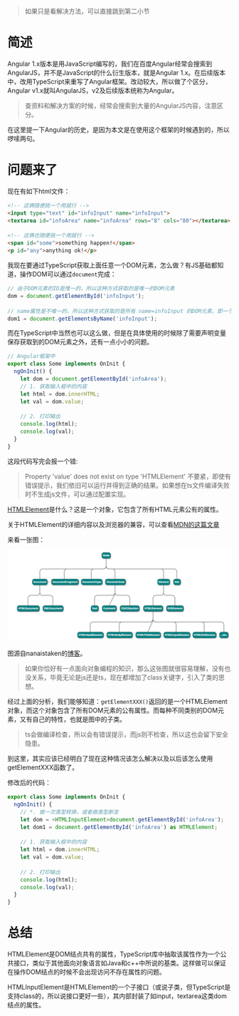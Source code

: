> 如果只是看解决方法，可以直接跳到第二小节

# 简述

Angular 1.x版本是用JavaScript编写的，我们在百度Angular经常会搜索到AngularJS，并不是JavaScript的什么衍生版本，就是Angular 1.x。在后续版本中，改用TypeScript来重写了Angular框架。改动较大，所以做了个区分，Angular v1.x就叫AngularJS，v2及后续版本统称为Angular。

> 查资料和解决方案的时候，经常会搜索到大量的AngularJS内容，注意区分。

在这里提一下Angular的历史，是因为本文是在使用这个框架的时候遇到的，所以啰嗦两句。

# 问题来了

现在有如下html文件：

```html
<!-- 这俩随便挑一个用就行 -->
<input type="text" id="infoInput" name="infoInput">
<textarea id="infoArea" name="infoArea" rows="8" cols="80"></textarea>

<!-- 这俩也随便挑一个用就行 -->
<span id="some">something happen!</span>
<p id="any">anything ok!</p>
```

我现在要通过TypeScript获取上面任意一个DOM元素，怎么做？有JS基础都知道，操作DOM可以通过```document```完成：

```JavaScript
// 由于DOM元素的ID是惟一的，所以这种方式获取的是唯一的DOM元素
dom = document.getElementById('infoInput');

// name属性是不唯一的，所以这种方式获取的是所有 name=infoInput 的DOM元素，即一个数组
dom1 = document.getElementsByName('infoInput');
```

而在TypeScript中当然也可以这么做，但是在具体使用的时候除了需要声明变量保存获取到的DOM元素之外，还有一点小小的问题。

```TypeScript
// Angular框架中
export class Some implements OnInit {
  ngOnInit() {
    let dom = document.getElementById('infoArea');
    // 1. 获取输入框中的内容
    let html = dom.innerHTML;
    let val = dom.value;

    // 2. 打印输出
    console.log(html);
    console.log(val);
  }
}
```

这段代码写完会报一个错:

> Property 'value' does not exist on type 'HTMLElement'
> 不要紧，即使有错误提示，我们依旧可以运行并得到正确的结果。如果想在ts文件编译失败时不生成js文件，可以通过配置实现。

[HTMLElement](https://www.w3school.com.cn/xmldom/dom_htmlelement.asp)是什么？这是一个对象，它包含了所有HTML元素公有的属性。

关于HTMLElement的详细内容以及浏览器的兼容，可以查看[MDN的这篇文章](https://developer.mozilla.org/zh-CN/docs/Web/API/HTMLElement)

来看一张图：

![js的继承关系](./img/js类间的继承.png)

图源自nanaistaken的[博客](https://segmentfault.com/a/1190000009863666)。

> 如果你恰好有一点面向对象编程的知识，那么这张图就很容易理解，没有也没关系，毕竟无论是js还是ts，现在都增加了class关键字，引入了类的思想。

经过上面的分析，我们能够知道：```getElementXXX()```返回的是一个HTMLElement对象，而这个对象包含了所有DOM元素的公有属性。而每种不同类别的DOM元素，又有自己的特性，也就是图中的子类。

> ts会做编译检查，所以会有错误提示，而js则不检查，所以这也会留下安全隐患。

到这里，其实应该已经明白了现在这种情况该怎么解决以及以后该怎么使用getElementXXX函数了。

修改后的代码：

```ts
export class Some implements OnInit {
  ngOnInit() {
    // *. 做一次类型转换，或者做类型断言
    let dom = <HTMLInputElement>document.getElementById('infoArea');
    let dom1 = document.getElementById('infoArea') as HTMLElement;

    // 1. 获取输入框中的内容
    let html = dom.innerHTML;
    let val = dom.value;

    // 2. 打印输出
    console.log(html);
    console.log(val);
  }
}
```

# 总结

HTMLElement是DOM结点共有的属性，TypeScript库中抽取该属性作为一个公共接口，类似于其他面向对象语言如Java和c++中所说的基类。这样做可以保证在操作DOM结点的时候不会出现访问不存在属性的问题。

HTMLInputElement是HTMLElement的一个子接口（或说子类，但TypeScript是支持class的，所以说接口更好一些），其内部封装了如input，textarea这类dom结点的属性。
